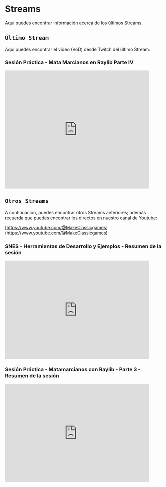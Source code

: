 # Streams

Aquí puedes encontrar información acerca de los últimos Streams.

## ```Último Stream```

Aquí puedes encontrar el vídeo (VoD) desde Twitch del último Stream.

### Sesión Práctica - Mata Marcianos en Raylib Parte IV

<iframe src="https://player.twitch.tv/?video=2326628340&parent=makeclassicgames.dev" frameborder="0" allowfullscreen="true" scrolling="no" height="378" width="460"></iframe>

<p></p>

## ```Otros Streams```

A continuación, puedes encontrar otros Streams anteriores; además recuerda que puedes encontrar los directos en nuestro canal de Youtube:

[https://www.youtube.com/@MakeClassicgames](https://www.youtube.com/@MakeClassicgames)

<p></p>

### SNES - Herramientas de Desarrollo y Ejemplos - Resumen de la sesión

<iframe width="460" height="315" src="https://www.youtube.com/embed/Vj1j7m87Ykg?si=_eAUD0TSaUvvV7ne" title="YouTube video player" frameborder="0" allow="accelerometer; autoplay; clipboard-write; encrypted-media; gyroscope; picture-in-picture; web-share" referrerpolicy="strict-origin-when-cross-origin" allowfullscreen></iframe>
<p></p>

### Sesión Práctica - Matamarcianos con Raylib - Parte 3 - Resumen de la sesión

<iframe width="460" height="315" src="https://www.youtube.com/embed/AdcZPkGPi2o?si=fephM-NewGT-ahpN" title="YouTube video player" frameborder="0" allow="accelerometer; autoplay; clipboard-write; encrypted-media; gyroscope; picture-in-picture; web-share" referrerpolicy="strict-origin-when-cross-origin" allowfullscreen></iframe>
